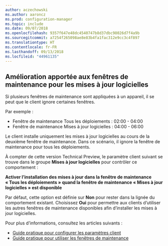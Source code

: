 ```yaml
---
author: aczechowski
ms.author: aaroncz
ms.prod: configuration-manager
ms.topic: include
ms.date: 09/07/2018
ms.openlocfilehash: 9357f647e48dc4540747b8d37dbc98026d7f4a9b
ms.sourcegitcommit: a7254f265098ae8e83b4fa1fac312e9cc3c4f897
ms.translationtype: HT
ms.contentlocale: fr-FR
ms.lasthandoff: 09/13/2018
ms.locfileid: "44961135"
---
```

## <a name="bkmk_sum-mw"></a> Amélioration apportée aux fenêtres de maintenance pour les mises à jour logicielles
<!--vso2839307-->

Si plusieurs fenêtres de maintenance sont appliquées à un appareil, il se peut que le client ignore certaines fenêtres. 

Par exemple :

- Fenêtre de maintenance Tous les déploiements : 02:00 - 04:00
- Fenêtre de maintenance Mises à jour logicielles : 04:00 - 06:00

Le client installe uniquement les mises à jour logicielles au cours de la deuxième fenêtre de maintenance. Dans ce scénario, il ignore la fenêtre de maintenance pour tous les déploiements.

À compter de cette version Technical Preview, le paramètre client suivant se trouve dans le groupe **Mises à jour logicielles** pour contrôler ce comportement : 

**Activer l’installation des mises à jour dans la fenêtre de maintenance « Tous les déploiements » quand la fenêtre de maintenance « Mises à jour logicielles » est disponible**

Par défaut, cette option est définie sur **Non** pour rester dans la lignée du comportement existant. Choisissez **Oui** pour permettre aux clients d’utiliser les autres fenêtres de maintenance disponibles afin d’installer les mises à jour logicielles.

Pour plus d’informations, consultez les articles suivants :
- [Guide pratique pour configurer les paramètres client](/sccm/core/clients/deploy/configure-client-settings)
- [Guide pratique pour utiliser les fenêtres de maintenance](/sccm/core/clients/manage/collections/use-maintenance-windows)


